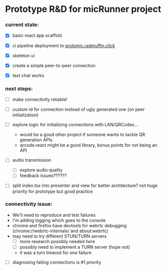 # Prototype R&D for micRunner project

### current state:
- [x] basic react app scaffold
- [x] ci pipeline deployment to [protomic.radmuffin.click](https://protomic.radmuffin.click)
- [x] skeleton ui
- [x] create a simple peer-to-peer connection
- [x] text chat works


### next steps:
- [ ] make connectivity reliable!
- [ ] custom id for connection instead of ugly generated one (on peer initialization)
- [ ] explore logic for initializing connections with LAN/QRCodes...
  - would be a good other project if someone wants to tackle QR generation APIs
  - qrcode.react might be a good library, bonus points for not being an API
- [ ] audio transmission
  - [ ] explore audio quality
  - [ ] feedback issues??????
- [ ] split index.tsx into presenter and view for better architecture? not huge priority for prototype but good practice


### connectivity issue:
- We'll need to reproduce and test failures
- I'm adding logging which goes to the console
- chrome and firefox have devtools for webrtc debugging (chrome://webrtc-internals/ and about:webrtc)
- may need to try different STUN/TURN servers
  - [ ] more research possibly needed here
  - [ ] possibly need to implement a TURN server (hope not)
  - it was a turn timeout for one failure
- [ ] diagnosing failing connections is #1 priority
